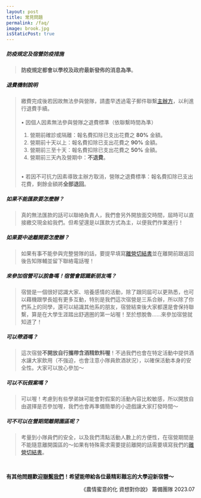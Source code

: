 ```yaml
---
layout: post
title: 常見問題
permalink: /faq/
image: brook.jpg
isStaticPost: true
---
```

##### 防疫規定及宿營防疫措施
>**防疫規定都會以學校及政府最新發佈的消息為準**。

##### 退費機制說明
>繳費完成後若因故無法參與營隊，請盡早透過電子郵件聯繫[主辦方](mailto:acxchemxim@gmail.com)，以利進行退費手續。<br><br>
>• 因個人因素無法參與營隊之退費標準（依聯繫時間為準）
>1. 營期前確診或隔離：報名費扣除已支出花費之 **80%** 金額。
>2. 營期前十天以上：報名費扣除已支出花費之 **90%** 金額。
>3. 營期前三至十天：報名費扣除已支出花費之 **50%** 金額。
>4. 營期前三天內及營期中：**不退費**。<br><br>
>
>• 若因不可抗力因素導致主辦方取消，營隊之退費標準：報名費扣除已支出花費，剩餘金額將**全部退回**。

##### 如果不能匯款要怎麼辦？
>真的無法匯款的話可以聯絡負責人，我們會另外開放面交時間，屆時可以直接繳交現金給我們。但希望還是以匯款方式為主，以便我們作業進行！

##### 如果要中途離開要怎麼辦？
>如果有事不能參與完整營隊的話，要提早填寫<a href="{{ site.baseurl }}/assets/提前離營切結書.pdf" target="_blank">離營切結書</a>並在離開前跟返回後告知隊輔並留下聯絡電話喔！

##### 來參加宿營可以脫魯嗎！宿營會認識新朋友嗎？
>宿營是一個很好認識大家、培養感情的活動，除了跟同屆可以更熟悉，也可以藉機跟學長姐有更多互動，特別是我們這次宿營是三系合辦，所以除了你們系上的同學，還可以結識其他系的朋友，宿營結束後大家都還是會保持聯繫，算是在大學生涯踏出舒適圈的第一站喔！至於想脫魯……來參加宿營就知道了！

##### 可以帶酒嗎？
>這次宿營**不開放自行攜帶含酒精飲料喔**！不過我們也會在特定活動中提供酒水讓大家飲用（不強迫，也會注意小隊員飲酒狀況），以確保活動本身的安全性。大家可以放心參加～

##### 可以不玩假案嗎？
>可以喔！考慮到有些學弟妹可能會對假案的活動內容比較敏感，所以開放自由選擇是否參加喔，我們也會再準備簡單的小遊戲讓大家打發時間～

##### 可不可以在營期間離開園區呢？
>考量到小隊員們的安全，以及我們清點活動人數上的方便性，在宿營期間是不能隨意離開園區的～如果有特殊需求需要提前離開的話需要填寫我們的<a href="{{ site.baseurl }}/assets/提前離營切結書.pdf" target="_blank">離營切結書</a>。

<br>

**有其他問題歡迎[聯繫我們](mailto:acxchemxim@gmail.com)！希望能帶給各位最精彩難忘的大學迎新宿營～**

<p style="text-align:right;">《農情蜜意的化 資想對你說》 籌備團隊 2023.07</p>
